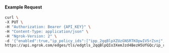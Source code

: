 <!-- Code generated for API Clients. DO NOT EDIT. -->

#### Example Request

```bash
curl \
-X PUT \
-H "Authorization: Bearer {API_KEY}" \
-H "Content-Type: application/json" \
-H "Ngrok-Version: 2" \
-d '{"enabled":true,"ip_policy_ids":["ipp_2qqBlpXZUzGNSRTKOpwIV5rZsnj","ipp_2qqBlvkqlgoT7NpeFRvwZQMY7ET"]}' \
https://api.ngrok.com/edges/tls/edgtls_2qqBlpQIo3XemJzd4BezH5UfGQc/ip_restriction
```
